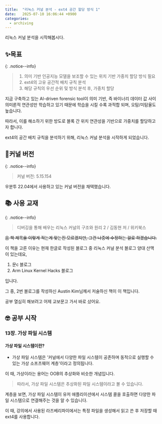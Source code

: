 ```yaml
---
title:  "리눅스 커널 분석 - ext4 공간 할당 방식 1"
date:   2025-07-10 16:06:44 +0900
categories: 
  - archiving
---
```



리눅스 커널 분석을 시작해봅시다.

## ✨목표 

{: .notice--info}
>1. 의미 기반 인공지능 모델을 보조할 수 있는 위치 기반 가중치 할당 방식 필요
>2. ext4의 고유 공간적 배치 규칙 분석
>3. 해당 규칙의 우선 순위 및 방식 분석 후, 가중치 할당

지금 구축하고 있는 AI-driven forensic tool이 의미 기반, 즉 바이너리 데이터 값 사이 의미론적 연관성만 학습하고 있기 때문에 학습을 시킬 수록 과적합 되며, 오탐/미탐율도 높습니다.

따라서, 이를 해소하기 위한 방도로 블록 간 위치 연관성을 기반으로 가중치를 할당하고자 합니다.

ext4의 공간 배치 규칙을 분석하기 위해, 리눅스 커널 분석을 시작하게 되었습니다.

## 🔧커널 버전

{: .notice--info}
>커널 버전: 5.15.154

우분투 22.04에서 사용하고 있는 커널 버전을 채택했습니다.

## 📚 사용 교재

{: .notice--info}
> 디버깅을 통해 배우는 리눅스 커널의 구조와 원리 2 / 김동현 저 / 위키북스

~~음 책 제목을 이렇게 적는게 맞는진 모르겠지만, 그건 나중에 수정하는 걸로 하겠습니다.~~

이 책을 고른 이유는 현재 한글로 작성된 블로그 중 리눅스 커널 분석 블로그 양대 산맥이 있는데요,

1. 문c 블로그
2. Arm Linux Kernel Hacks 블로그

입니다.

그 중, 2번 블로그를 작성하신 Austin Kim님께서 저술하신 책이 이 책입니다.

공부 열심히 해보려고 어제 교보문고 가서 바로 샀어요. 

## 🤓 공부 시작

### 13장. 가상 파일 시스템

#### 가상 파일 시스템이란?
- 가상 파일 시스템은 '커널에서 다양한 파일 시스템이 공존하며 동적으로 실행할 수 있는 가상 소프츠웨어 계층'이라고 정의됩니다.

이 때, 가상이라는 용어는 OOB의 추상화와 비슷한 개념입니다.
> 따라서, 가상 파일 시스템은 추상화된 파일 시스템이라고 볼 수 있습니다.

계층을 보면, 가상 파일 시스템이 유저 애플리이션에서 시스템 콜을 호출하면 다양한 파일 시스템으로 연결해주는 것을 알 수 있습니다. 

이 때, 강의에서 사용된 라즈베리파이에서는 특정 파일을 생성해서 읽고 쓴 후 저장할 때 ext4를 사용합니다.
